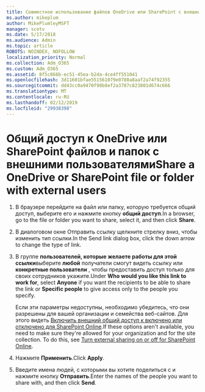 ```yaml
---
title: Совместное использование файлов OneDrive или SharePoint с внешними пользователями
ms.author: mikeplum
author: MikePlumleyMSFT
manager: scotv
ms.date: 5/17/2018
ms.audience: Admin
ms.topic: article
ROBOTS: NOINDEX, NOFOLLOW
localization_priority: Normal
ms.collection: Adm_O365
ms.custom: Adm_O365
ms.assetid: 8f5c866b-ec51-45ea-b2da-4ce4ff551041
ms.openlocfilehash: 3d11601bfae551561079e0780a8aaf2a74f92355
ms.sourcegitcommit: dd43cc0a9470f98b8ef2a3787c823801d674c666
ms.translationtype: MT
ms.contentlocale: ru-RU
ms.lasthandoff: 02/12/2019
ms.locfileid: "29938398"
---
```

# <a name="share-a-onedrive-or-sharepoint-file-or-folder-with-external-users"></a><span data-ttu-id="0e3c0-102">Общий доступ к OneDrive или SharePoint файлов и папок с внешними пользователями</span><span class="sxs-lookup"><span data-stu-id="0e3c0-102">Share a OneDrive or SharePoint file or folder with external users</span></span>

1. <span data-ttu-id="0e3c0-103">В браузере перейдите на файл или папку, которую требуется общий доступ, выберите его и нажмите кнопку **общий доступ**.</span><span class="sxs-lookup"><span data-stu-id="0e3c0-103">In a browser, go to the file or folder you want to share, select it, and then click **Share**.</span></span>
    
2. <span data-ttu-id="0e3c0-104">В диалоговом окне Отправить ссылку щелкните стрелку вниз, чтобы изменить тип ссылки.</span><span class="sxs-lookup"><span data-stu-id="0e3c0-104">In the Send link dialog box, click the down arrow to change the type of link.</span></span>
    
3. <span data-ttu-id="0e3c0-105">В группе **пользователей, которые желаете работы для этой ссылки**выберите **любой** получатели смогут видеть ссылку или **конкретные пользователи** , чтобы предоставить доступ только для своих сотрудников укажите.</span><span class="sxs-lookup"><span data-stu-id="0e3c0-105">Under **Who would you like this link to work for**, select **Anyone** if you want the recipients to be able to share the link or **Specific people** to give access only to the people you specify.</span></span> 
    
    <span data-ttu-id="0e3c0-p101">Если эти параметры недоступны, необходимо убедитесь, что они разрешены для вашей организации и семейства веб-сайтов. Для этого видеть [Включить внешний общий доступ к включено или отключено для SharePoint Online](https://go.microsoft.com/fwlink/?linkid=866426).</span><span class="sxs-lookup"><span data-stu-id="0e3c0-p101">If these options aren't available, you need to make sure they're allowed for your organization and for the site collection. To do this, see [Turn external sharing on or off for SharePoint Online](https://go.microsoft.com/fwlink/?linkid=866426).</span></span>
    
4. <span data-ttu-id="0e3c0-108">Нажмите **Применить**.</span><span class="sxs-lookup"><span data-stu-id="0e3c0-108">Click **Apply**.</span></span>
    
5. <span data-ttu-id="0e3c0-109">Введите имена людей, с которыми вы хотите поделиться с и нажмите кнопку **Отправить**.</span><span class="sxs-lookup"><span data-stu-id="0e3c0-109">Enter the names of the people you want to share with, and then click **Send**.</span></span>
    

